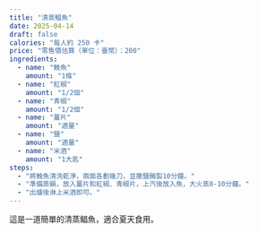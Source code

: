 ```yaml
---
title: "清蒸鲳魚"
date: 2025-04-14
draft: false
calories: "每人約 250 卡"
price: "零售價估算（單位：臺幣）：200"
ingredients:
  - name: "鮸魚"
    amount: "1條"
  - name: "紅椒"
    amount: "1/2個"
  - name: "青椒"
    amount: "1/2個"
  - name: "薑片"
    amount: "適量"
  - name: "鹽"
    amount: "適量"
  - name: "米酒"
    amount: "1大匙"
steps:
  - "將鮸魚清洗乾淨，兩面各劃幾刀，並撒鹽醃製10分鐘。"
  - "準備蒸鍋，放入薑片和紅椒、青椒片，上汽後放入魚，大火蒸8-10分鐘。"
  - "出爐後淋上米酒即可。"
---
```


這是一道簡單的清蒸鲳魚，適合夏天食用。
